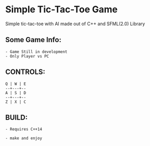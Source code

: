 # Simple Tic-Tac-Toe Game

Simple tic-tac-toe with AI made out of C++ and SFML(2.0) Library

## Some Game Info:
	- Game Still in development
	- Only Player vs PC

## CONTROLS: 
	Q | W | E
	--+---+--
	A | S | D
	--+---+--
	Z | X | C

## BUILD:
	- Requires C++14 

	- make and enjoy
